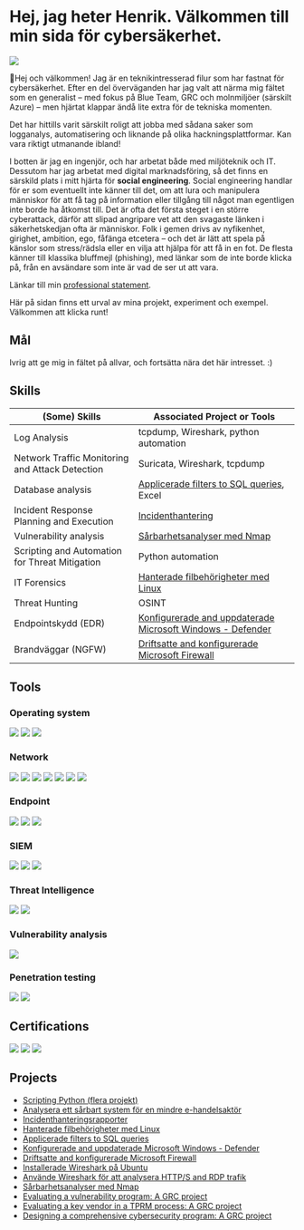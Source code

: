 # Hej, jag heter Henrik. Välkommen till min sida för cybersäkerhet.
<a href="https://www.linkedin.com/in/henrik-nordlund"><img src="https://img.shields.io/badge/-LinkedIn-0072b1?&style=for-the-badge&logo=linkedin&logoColor=white" /></a>

👋Hej och välkommen!
Jag är en teknikintresserad filur som har fastnat för cybersäkerhet. Efter en del överväganden har jag valt att närma mig fältet som en generalist – med fokus på Blue Team, GRC och molnmiljöer (särskilt Azure) – men hjärtat klappar ändå lite extra för de tekniska momenten.

Det har hittills varit särskilt roligt att jobba med sådana saker som logganalys, automatisering och liknande på olika hackningsplattformar. Kan vara riktigt utmanande ibland!

I botten är jag en ingenjör, och har arbetat både med miljöteknik och IT. Dessutom har jag arbetat med digital marknadsföring, så det finns en särskild plats i mitt hjärta för **social engineering**. Social engineering handlar för er som eventuellt inte känner till det, om att lura och manipulera människor för att få tag på information eller tillgång till något man egentligen inte borde ha åtkomst till. Det är ofta det första steget i en större cyberattack, därför att slipad angripare vet att den svagaste länken i säkerhetskedjan ofta är människor. Folk i gemen drivs av nyfikenhet, girighet, ambition, ego, fåfänga etcetera – och det är lätt att spela på känslor som stress/rädsla eller en vilja att hjälpa för att få in en fot. De flesta känner till klassika bluffmejl (phishing), med länkar som de inte borde klicka på, från en avsändare som inte är vad de ser ut att vara.

Länkar till min <a href = "https://github.com/Henrik-Nordlund/Professional-statement-in-both-Swedish-and-English">professional statement</a>.

Här på sidan finns ett urval av mina projekt, experiment och exempel. Välkommen att klicka runt!




## Mål
Ivrig att ge mig in fältet på allvar, och fortsätta nära det här intresset. :)

## Skills

| (Some) Skills                                         | Associated Project or Tools         |
|-----------------------------------------------|----------------------------|
| Log Analysis          | tcpdump, Wireshark, python automation|
| Network Traffic Monitoring and Attack Detection | Suricata, Wireshark, tcpdump|
| Database analysis        | <a href = "https://github.com/Henrik-Nordlund/Apply-filters-to-SQL-queries">Applicerade filters to SQL queries</a>, Excel|
| Incident Response Planning and Execution      | <a href = "https://github.com/Henrik-Nordlund/Incident-handling">Incidenthantering</a>|
| Vulnerability analysis                  | <a href = "https://github.com/Henrik-Nordlund/Vulnerability-Scanning-with-Nmap---Network-Scanning">Sårbarhetsanalyser med Nmap</a> |
| Scripting and Automation for Threat Mitigation | Python automation|
| IT Forensics | <a href = "https://github.com/Henrik-Nordlund/Managing-file-permissions-with-Linux">Hanterade filbehörigheter med Linux</a>|
| Threat Hunting | OSINT|
| Endpointskydd (EDR) | <a href = "https://github.com/Henrik-Nordlund/Configuring-and-updating-Microsoft-defender">Konfigurerade and uppdaterade Microsoft Windows - Defender</a>|
| Brandväggar (NGFW) | <a href = "https://github.com/Henrik-Nordlund/Enabling-and-configuring-Microsoft-Firewall">Driftsatte and konfigurerade Microsoft Firewall</a>|

## Tools

### Operating system
<div>
    <img src="https://img.shields.io/badge/-Windows-00A4EF?&style=for-the-badge&logo=Microsoft&logoColor=white" />
    <img src="https://img.shields.io/badge/-LINUX-1679A7?&style=for-the-badge&logoColor=white" />
    <img src="https://img.shields.io/badge/-Microsoft%20Active%20Directory-00A4EF?&style=for-the-badge&logo=Microsoft&logoColor=white" />
 
</div>


### Network
<div>
    <img src="https://img.shields.io/badge/-Wireshark-1679A7?&style=for-the-badge&logo=Wireshark&logoColor=white" />
    <img src="https://img.shields.io/badge/-tcpdump-1679A7?&style=for-the-badge&logoColor=white" />
    <img src="https://img.shields.io/badge/-Suricata-EF3B2D?&style=for-the-badge&logo=Suricata&logoColor=white" />
    <img src="https://img.shields.io/badge/-Snort-EF3B2D?&style=for-the-badge&logo=Suricata&logoColor=white" />
    <img src="https://img.shields.io/badge/-Zeek-EF3B2D?&style=for-the-badge&logo=Suricata&logoColor=white" />
    <img src="https://img.shields.io/badge/-Brim-EF3B2D?&style=for-the-badge&logo=Suricata&logoColor=white" />
    <img src="https://img.shields.io/badge/-Microsoft_Firewall-00A4EF?&style=for-the-badge&logo=Microsoft&logoColor=white" />
</div>

### Endpoint
<div>
    <img src="https://img.shields.io/badge/-Microsoft_Defender_for_Endpoint-00A4EF?&style=for-the-badge&logo=Microsoft&logoColor=white" />
    <img src="https://img.shields.io/badge/-Wazuh-00A4EF?&style=for-the-badge&logo=Microsoft&logoColor=white" />
    <img src="https://img.shields.io/badge/-bahnhof%20SAFE-1679A7?&style=for-the-badge&logoColor=white" />
</div>

### SIEM
<div>
    <img src="https://img.shields.io/badge/-Splunk-000000?&style=for-the-badge&logo=Splunk&logoColor=white" />
    <img src="https://img.shields.io/badge/-ELK 101-000000?&style=for-the-badge&logo=Splunk&logoColor=white" />
    <img src="https://img.shields.io/badge/-Splunk-000000?&style=for-the-badge&logo=Splunk&logoColor=white" />
</div>

### Threat Intelligence
<div>
    <img src="https://img.shields.io/badge/-Yara-EF3B2D?&style=for-the-badge&logoColor=white" />
    <img src="https://img.shields.io/badge/-MISP-EF3B2D?&style=for-the-badge&logoColor=white" />
</div>

### Vulnerability analysis
<div>
    <img src="https://img.shields.io/badge/-nmap-006400?&style=for-the-badge&logoColor=white" />
</div>

### Penetration testing
<div>
    <img src="https://img.shields.io/badge/-Metasploit-EF3B2D?&style=for-the-badge&logoColor=white" />
    <img src="https://img.shields.io/badge/-Burp Suite-EF3B2D?&style=for-the-badge&logoColor=white" />
</div>

## Certifications

<div>
<img src="https://img.shields.io/badge/-Security%2B-FF0000?&style=for-the-badge&logo=CompTIA&logoColor=white" />
<img src="https://img.shields.io/badge/-Google Cybersecurity Certificate-006400?&style=for-the-badge&logoColor=white" />
<img src="https://img.shields.io/badge/-GRC Mastery-000000?&style=for-the-badge&logoColor=white" />
</div>

## Projects
- 	<a href = "https://github.com/Henrik-Nordlund/Scripting-python">Scripting Python (flera projekt)</a>
- 	<a href = "https://github.com/Henrik-Nordlund/Analyze-a-vulnerable-system-for-a-small-ecommerce-business">Analysera ett sårbart system för en mindre e-handelsaktör</a>
- 	<a href = "https://github.com/Henrik-Nordlund/Incident-handling">Incidenthanteringsrapporter</a>
- 	<a href = "https://github.com/Henrik-Nordlund/Managing-file-permissions-with-Linux">Hanterade filbehörigheter med Linux</a>
-	<a href = "https://github.com/Henrik-Nordlund/Apply-filters-to-SQL-queries">Applicerade filters to SQL queries</a>
-	<a href = "https://github.com/Henrik-Nordlund/Configuring-and-updating-Microsoft-defender">Konfigurerade and uppdaterade Microsoft Windows - Defender</a>
-	<a href = "https://github.com/Henrik-Nordlund/Enabling-and-configuring-Microsoft-Firewall">Driftsatte and konfigurerade Microsoft Firewall</a>
-	<a href = "https://github.com/Henrik-Nordlund/Capturing-packets-with-Wireshark">Installerade Wireshark på Ubuntu</a>
-	<a href = "https://github.com/Henrik-Nordlund/Basic-Network-Security-Analysis-with-Wireshark">Använde Wireshark för att analysera HTTP/S and RDP trafik</a>
-	<a href = "https://github.com/Henrik-Nordlund/Vulnerability-Scanning-with-Nmap---Network-Scanning">Sårbarhetsanalyser med Nmap</a> 
-	<a href = "https://github.com/Henrik-Nordlund/Vulnerability-Management-Program">Evaluating a vulnerability program: A GRC project</a>
- <a href = "https://github.com/Henrik-Nordlund/Third-part-risk-management-TPRM-">Evaluating a key vendor in a TPRM process: A GRC project</a>
- <a href = "https://github.com/Henrik-Nordlund/Designing-a-comprehensive-Cyber-Security-Program-">Designing a comprehensive cybersecurity program: A GRC project</a>
